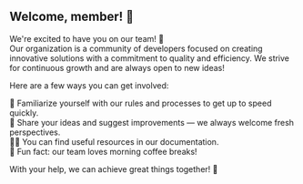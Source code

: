 ## Welcome, member! 👋

We're excited to have you on our team! 🚀  
Our organization is a community of developers focused on creating innovative solutions with a commitment to quality and efficiency. We strive for continuous growth and are always open to new ideas!

Here are a few ways you can get involved: 

🌟 Familiarize yourself with our rules and processes to get up to speed quickly.  
🌈 Share your ideas and suggest improvements — we always welcome fresh perspectives.  
👩‍💻 You can find useful resources in our documentation.  
🍿 Fun fact: our team loves morning coffee breaks!

With your help, we can achieve great things together! 💪
